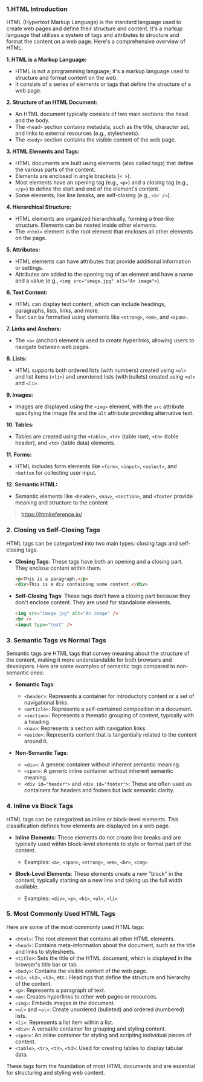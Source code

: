 ### 1.HTML Introduction

HTML (Hypertext Markup Language) is the standard language used to create web pages and define their structure and content. It's a markup language that utilizes a system of tags and attributes to structure and format the content on a web page. Here's a comprehensive overview of HTML:

**1. HTML is a Markup Language:**
   - HTML is not a programming language; it's a markup language used to structure and format content on the web.
   - It consists of a series of elements or tags that define the structure of a web page.

**2. Structure of an HTML Document:**
   - An HTML document typically consists of two main sections: the head and the body.
   - The `<head>` section contains metadata, such as the title, character set, and links to external resources (e.g., stylesheets).
   - The `<body>` section contains the visible content of the web page.

**3. HTML Elements and Tags:**
   - HTML documents are built using elements (also called tags) that define the various parts of the content.
   - Elements are enclosed in angle brackets (`< >`).
   - Most elements have an opening tag (e.g., `<p>`) and a closing tag (e.g., `</p>`) to define the start and end of the element's content.
   - Some elements, like line breaks, are self-closing (e.g., `<br />`).

**4. Hierarchical Structure:**
   - HTML elements are organized hierarchically, forming a tree-like structure. Elements can be nested inside other elements.
   - The `<html>` element is the root element that encloses all other elements on the page.

**5. Attributes:**
   - HTML elements can have attributes that provide additional information or settings.
   - Attributes are added to the opening tag of an element and have a name and a value (e.g., `<img src="image.jpg" alt="An image">`).

**6. Text Content:**
   - HTML can display text content, which can include headings, paragraphs, lists, links, and more.
   - Text can be formatted using elements like `<strong>`, `<em>`, and `<span>`.

**7. Links and Anchors:**
   - The `<a>` (anchor) element is used to create hyperlinks, allowing users to navigate between web pages.

**8. Lists:**
   - HTML supports both ordered lists (with numbers) created using `<ol>` and list items (`<li>`) and unordered lists (with bullets) created using `<ul>` and `<li>`.

**9. Images:**
   - Images are displayed using the `<img>` element, with the `src` attribute specifying the image file and the `alt` attribute providing alternative text.

**10. Tables:**
   - Tables are created using the `<table>`, `<tr>` (table row), `<th>` (table header), and `<td>` (table data) elements.

**11. Forms:**
   - HTML includes form elements like `<form>`, `<input>`, `<select>`, and `<button` for collecting user input.

**12. Semantic HTML:**
   - Semantic elements like `<header>`, `<nav>`, `<section>`, and `<footer` provide meaning and structure to the content

> https://htmlreference.io/

### 2. Closing vs Self-Closing Tags

HTML tags can be categorized into two main types: closing tags and self-closing tags.

- **Closing Tags**: These tags have both an opening and a closing part. They enclose content within them.

   ```html
   <p>This is a paragraph.</p>
   <div>This is a div containing some content.</div>
   ```

- **Self-Closing Tags**: These tags don't have a closing part because they don't enclose content. They are used for standalone elements.

   ```html
   <img src="image.jpg" alt="An image" />
   <br />
   <input type="text" />
   ```

### 3. Semantic Tags vs Normal Tags

Semantic tags are HTML tags that convey meaning about the structure of the content, making it more understandable for both browsers and developers. Here are some examples of semantic tags compared to non-semantic ones:

- **Semantic Tags**:
   - `<header>`: Represents a container for introductory content or a set of navigational links.
   - `<article>`: Represents a self-contained composition in a document.
   - `<section>`: Represents a thematic grouping of content, typically with a heading.
   - `<nav>`: Represents a section with navigation links.
   - `<aside>`: Represents content that is tangentially related to the content around it.

- **Non-Semantic Tags**:
   - `<div>`: A generic container without inherent semantic meaning.
   - `<span>`: A generic inline container without inherent semantic meaning.
   - `<div id="header">` and `<div id="footer">`: These are often used as containers for headers and footers but lack semantic clarity.

### 4. Inline vs Block Tags

HTML tags can be categorized as inline or block-level elements. This classification defines how elements are displayed on a web page.

- **Inline Elements**: These elements do not create line breaks and are typically used within block-level elements to style or format part of the content.

   - Examples: `<a>`, `<span>`, `<strong>`, `<em>`, `<br>`, `<img>`

- **Block-Level Elements**: These elements create a new "block" in the content, typically starting on a new line and taking up the full width available.

   - Examples: `<div>`, `<p>`, `<h1>`, `<ul>`, `<li>`

### 5. Most Commonly Used HTML Tags

Here are some of the most commonly used HTML tags:

- `<html>`: The root element that contains all other HTML elements.
- `<head>`: Contains meta-information about the document, such as the title and links to stylesheets.
- `<title>`: Sets the title of the HTML document, which is displayed in the browser's title bar or tab.
- `<body>`: Contains the visible content of the web page.
- `<h1>`, `<h2>`, `<h3>`, etc.: Headings that define the structure and hierarchy of the content.
- `<p>`: Represents a paragraph of text.
- `<a>`: Creates hyperlinks to other web pages or resources.
- `<img>`: Embeds images in the document.
- `<ul>` and `<ol>`: Create unordered (bulleted) and ordered (numbered) lists.
- `<li>`: Represents a list item within a list.
- `<div>`: A versatile container for grouping and styling content.
- `<span>`: An inline container for styling and scripting individual pieces of content.
- `<table>`, `<tr>`, `<th>`, `<td>`: Used for creating tables to display tabular data.

These tags form the foundation of most HTML documents and are essential for structuring and styling web content.
